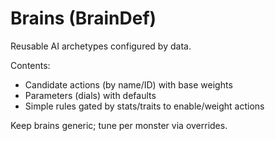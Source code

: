 # Brains (BrainDef)

Reusable AI archetypes configured by data.

Contents:
- Candidate actions (by name/ID) with base weights
- Parameters (dials) with defaults
- Simple rules gated by stats/traits to enable/weight actions

Keep brains generic; tune per monster via overrides.
